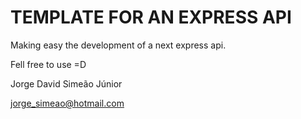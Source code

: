 # TEMPLATE FOR AN EXPRESS API

Making easy the development of a next express api.

Fell free to use =D

Jorge David Simeão Júnior

jorge_simeao@hotmail.com
